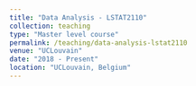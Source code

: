 ```yaml
---
title: "Data Analysis - LSTAT2110"
collection: teaching
type: "Master level course"
permalink: /teaching/data-analysis-lstat2110
venue: "UCLouvain"
date: "2018 - Present"
location: "UCLouvain, Belgium"
---
```

